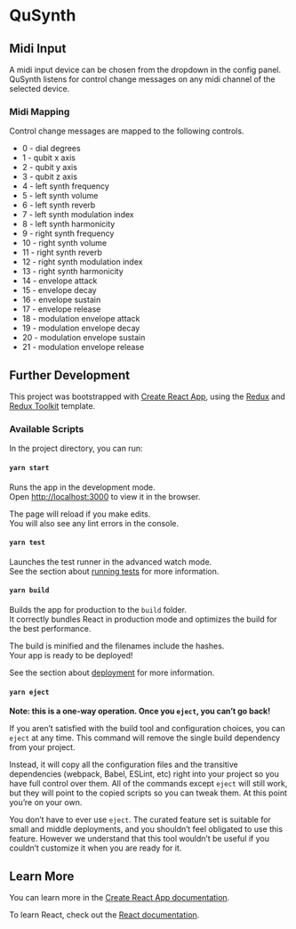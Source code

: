 # QuSynth

## Midi Input
A midi input device can be chosen from the dropdown in the config panel. QuSynth listens for control change messages on any midi channel of the selected device.

### Midi Mapping
Control change messages are mapped to the following controls.
* 0 - dial degrees
* 1 - qubit x axis
* 2 - qubit y axis
* 3 - qubit z axis
* 4 - left synth frequency
* 5 - left synth volume
* 6 - left synth reverb
* 7 - left synth modulation index
* 8 - left synth harmonicity
* 9 - right synth frequency
* 10 - right synth volume
* 11 - right synth reverb
* 12 - right synth modulation index
* 13 - right synth harmonicity
* 14 - envelope attack
* 15 - envelope decay
* 16 - envelope sustain
* 17 - envelope release
* 18 - modulation envelope attack
* 19 - modulation envelope decay
* 20 - modulation envelope sustain
* 21 - modulation envelope release


## Further Development

This project was bootstrapped with [Create React App](https://github.com/facebook/create-react-app), using the [Redux](https://redux.js.org/) and [Redux Toolkit](https://redux-toolkit.js.org/) template.

### Available Scripts

In the project directory, you can run:

#### `yarn start`

Runs the app in the development mode.<br />
Open [http://localhost:3000](http://localhost:3000) to view it in the browser.

The page will reload if you make edits.<br />
You will also see any lint errors in the console.

#### `yarn test`

Launches the test runner in the advanced watch mode.<br />
See the section about [running tests](https://facebook.github.io/create-react-app/docs/running-tests) for more information.

#### `yarn build`

Builds the app for production to the `build` folder.<br />
It correctly bundles React in production mode and optimizes the build for the best performance.

The build is minified and the filenames include the hashes.<br />
Your app is ready to be deployed!

See the section about [deployment](https://facebook.github.io/create-react-app/docs/deployment) for more information.

#### `yarn eject`

**Note: this is a one-way operation. Once you `eject`, you can’t go back!**

If you aren’t satisfied with the build tool and configuration choices, you can `eject` at any time. This command will remove the single build dependency from your project.

Instead, it will copy all the configuration files and the transitive dependencies (webpack, Babel, ESLint, etc) right into your project so you have full control over them. All of the commands except `eject` will still work, but they will point to the copied scripts so you can tweak them. At this point you’re on your own.

You don’t have to ever use `eject`. The curated feature set is suitable for small and middle deployments, and you shouldn’t feel obligated to use this feature. However we understand that this tool wouldn’t be useful if you couldn’t customize it when you are ready for it.

## Learn More

You can learn more in the [Create React App documentation](https://facebook.github.io/create-react-app/docs/getting-started).

To learn React, check out the [React documentation](https://reactjs.org/).
